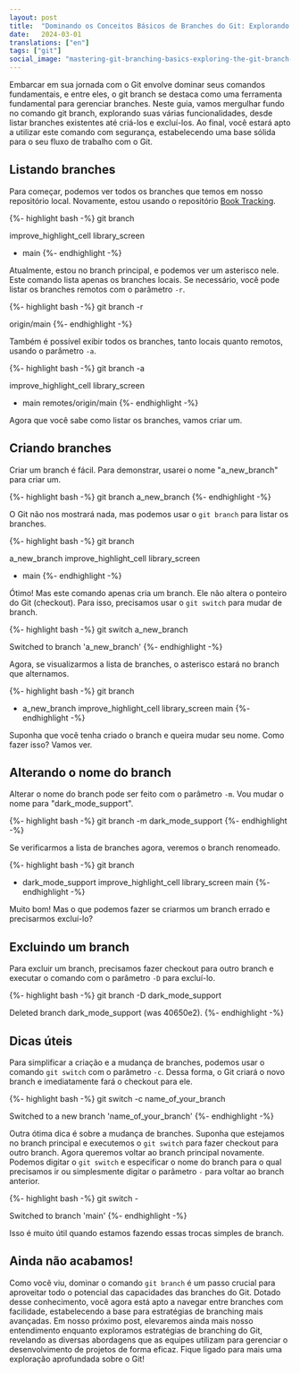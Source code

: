 ```yaml
---
layout: post
title:  "Dominando os Conceitos Básicos de Branches do Git: Explorando o Comando git branch"
date:   2024-03-01
translations: ["en"]
tags: ["git"]
social_image: "mastering-git-branching-basics-exploring-the-git-branch-command.pt.webp"
---
```


<p class="intro"><span class="dropcap">E</span>mbarcar em sua jornada com o Git envolve dominar seus comandos fundamentais, e entre eles, o git branch se destaca como uma ferramenta fundamental para gerenciar branches. Neste guia, vamos mergulhar fundo no comando git branch, explorando suas várias funcionalidades, desde listar branches existentes até criá-los e excluí-los. Ao final, você estará apto a utilizar este comando com segurança, estabelecendo uma base sólida para o seu fluxo de trabalho com o Git.</p>

## Listando branches
Para começar, podemos ver todos os branches que temos em nosso repositório local. Novamente, estou usando o repositório [Book Tracking][book_tracking_repository].

{%- highlight bash -%}
git branch

  improve_highlight_cell
  library_screen
* main
{%- endhighlight -%}

Atualmente, estou no branch principal, e podemos ver um asterisco nele. Este comando lista apenas os branches locais. Se necessário, você pode listar os branches remotos com o parâmetro `-r`.

{%- highlight bash -%}
git branch -r

  origin/main
{%- endhighlight -%}

Também é possível exibir todos os branches, tanto locais quanto remotos, usando o parâmetro `-a`.

{%- highlight bash -%}
git branch -a

  improve_highlight_cell
  library_screen
* main
  remotes/origin/main
{%- endhighlight -%}

Agora que você sabe como listar os branches, vamos criar um.

## Criando branches
Criar um branch é fácil. Para demonstrar, usarei o nome "a_new_branch" para criar um.

{%- highlight bash -%}
git branch a_new_branch
{%- endhighlight -%}

O Git não nos mostrará nada, mas podemos usar o `git branch` para listar os branches.

{%- highlight bash -%}
git branch

  a_new_branch
  improve_highlight_cell
  library_screen
* main
{%- endhighlight -%}

Ótimo! Mas este comando apenas cria um branch. Ele não altera o ponteiro do Git (checkout). Para isso, precisamos usar o `git switch` para mudar de branch.

{%- highlight bash -%}
git switch a_new_branch

Switched to branch 'a_new_branch'
{%- endhighlight -%}

Agora, se visualizarmos a lista de branches, o asterisco estará no branch que alternamos.

{%- highlight bash -%}
git branch

* a_new_branch
  improve_highlight_cell
  library_screen
  main
{%- endhighlight -%}

Suponha que você tenha criado o branch e queira mudar seu nome. Como fazer isso? Vamos ver.

## Alterando o nome do branch
Alterar o nome do branch pode ser feito com o parâmetro `-m`. Vou mudar o nome para "dark_mode_support".

{%- highlight bash -%}
git branch -m dark_mode_support
{%- endhighlight -%}

Se verificarmos a lista de branches agora, veremos o branch renomeado.

{%- highlight bash -%}
git branch

* dark_mode_support
  improve_highlight_cell
  library_screen
  main
{%- endhighlight -%}

Muito bom! Mas o que podemos fazer se criarmos um branch errado e precisarmos excluí-lo?

## Excluindo um branch
Para excluir um branch, precisamos fazer checkout para outro branch e executar o comando com o parâmetro `-D` para excluí-lo.

{%- highlight bash -%}
git branch -D dark_mode_support

Deleted branch dark_mode_support (was 40650e2).
{%- endhighlight -%}

## Dicas úteis
Para simplificar a criação e a mudança de branches, podemos usar o comando `git switch` com o parâmetro `-c`. Dessa forma, o Git criará o novo branch e imediatamente fará o checkout para ele.

{%- highlight bash -%}
git switch -c name_of_your_branch

Switched to a new branch 'name_of_your_branch'
{%- endhighlight -%}

Outra ótima dica é sobre a mudança de branches. Suponha que estejamos no branch principal e executemos o `git switch` para fazer checkout para outro branch. Agora queremos voltar ao branch principal novamente. Podemos digitar o `git switch` e especificar o nome do branch para o qual precisamos ir ou simplesmente digitar o parâmetro `-` para voltar ao branch anterior.

{%- highlight bash -%}
git switch -

Switched to branch 'main'
{%- endhighlight -%}

Isso é muito útil quando estamos fazendo essas trocas simples de branch.

## Ainda não acabamos!
Como você viu, dominar o comando `git branch` é um passo crucial para aproveitar todo o potencial das capacidades das branches do Git. Dotado desse conhecimento, você agora está apto a navegar entre branches com facilidade, estabelecendo a base para estratégias de branching mais avançadas. Em nosso próximo post, elevaremos ainda mais nosso entendimento enquanto exploramos estratégias de branching do Git, revelando as diversas abordagens que as equipes utilizam para gerenciar o desenvolvimento de projetos de forma eficaz. Fique ligado para mais uma exploração aprofundada sobre o Git!

[book_tracking_repository]: https://github.com/ionixjunior/BookTracking/